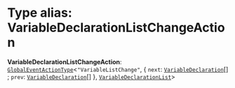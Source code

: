 # Type alias: VariableDeclarationListChangeAction

**VariableDeclarationListChangeAction**: [`GlobalEventActionType`](/auto-docs/free-layout-editor/interfaces/GlobalEventActionType.md)<`"VariableListChange"`, { `next`: [`VariableDeclaration`](/auto-docs/free-layout-editor/classes/VariableDeclaration.md)\[] ; `prev`: [`VariableDeclaration`](/auto-docs/free-layout-editor/classes/VariableDeclaration.md)\[]  }, [`VariableDeclarationList`](/auto-docs/free-layout-editor/classes/VariableDeclarationList.md)>
